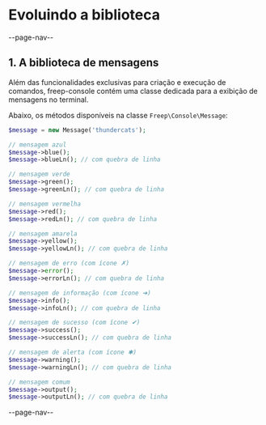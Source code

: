 # Evoluindo a biblioteca

--page-nav--

## 1. A biblioteca de mensagens

Além das funcionalidades exclusivas para criação e execução de comandos, freep-console contém uma classe dedicada para a exibição de mensagens no terminal.

Abaixo, os métodos disponíveis na classe `Freep\Console\Message`:

```php
$message = new Message('thundercats');

// mensagem azul
$message->blue();
$message->blueLn(); // com quebra de linha

// mensagem verde
$message->green();
$message->greenLn(); // com quebra de linha

// mensagem vermelha
$message->red();
$message->redLn(); // com quebra de linha

// mensagem amarela
$message->yellow();
$message->yellowLn(); // com quebra de linha

// mensagem de erro (com ícone ✗)
$message->error();
$message->errorLn(); // com quebra de linha

// mensagem de informação (com ícone ➜)
$message->info();
$message->infoLn(); // com quebra de linha

// mensagem de sucesso (com ícone ✔)
$message->success();
$message->successLn(); // com quebra de linha

// mensagem de alerta (com ícone ✱)
$message->warning();
$message->warningLn(); // com quebra de linha

// mensagem comum
$message->output();
$message->outputLn(); // com quebra de linha
```

--page-nav--
